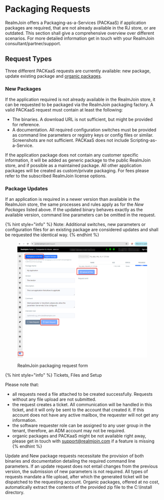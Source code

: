 # Packaging Requests

RealmJoin offers a Packaging-as-a-Services (PACKaaS) if application packages are required, that are not already available in the RJ store, or are outdated. This section shall give a comprehensive overview over different scenarios. For more detailed information get in touch with your RealmJoin consultant/partner/support.&#x20;

## Request Types

Three different PACKaaS requests are currently available: new package, update existing package and [organic packages](organic-packages.md).&#x20;

### New Packages

If the application required is not already available in the RealmJoin store, it can be requested to be packaged via the RealmJoin packaging factory. A valid PACKaaS request must contain at least the following:&#x20;

* The binaries. A download URL is not sufficient, but might be provided for reference.&#x20;
* A documentation. All required configuration switches must be provided as command line parameters or registry keys or config files or similar. Screenshots are not sufficient. PACKaaS does not include Scripting-as-a-Service.&#x20;

If the application package does not contain any customer specific information, it will be added as generic package to the public RealmJoin store, and if possible as a maintained package. All other application packages will be created as custom/private packaging. For fees please refer to the subscribed RealmJoin license options.&#x20;

### Package Updates

If an application is required in a newer version than available in the RealmJoin store, the same processes and rules apply as for the _New Packages_ listed above. If the updated binary behaves exactly as the available version, command line parameters can be omitted in the request.

{% hint style="info" %}
Note: Additional switches, new parameters or configuration files for an existing package are considered updates and shall be requested the identical way.
{% endhint %}

<figure><img src="../../../.gitbook/assets/image (307).png" alt=""><figcaption><p>RealmJoin packaging request form</p></figcaption></figure>



{% hint style="info" %}
Tickets, Files and Setup

Please note that:

* all requests need a file attached to be created successfully. Requests without any file upload are not submitted.
* the request creates a ticket. All communication will be handled in this ticket, and it will only be sent to the account that created it. If this account does not have any active mailbox, the requester will not get any information.&#x20;
* the software requester role can be assigned to any user group in the tenant, therefore, an ADM account may not be required.&#x20;
* organic packages and PACKaaS might be not available right away, please get in touch with support@realmjoin.com if a feature is missing
{% endhint %}

Update and New package requests necessitate the provision of both binaries and documentation detailing the required command line parameters. If an update request does not entail changes from the previous version, the submission of new parameters is not required. All types of requests mandate a file upload, after which the generated ticket will be dispatched to the requesting account. Organic packages, offered at no cost, automatically extract the contents of the provided zip file to the C:\Install directory.

